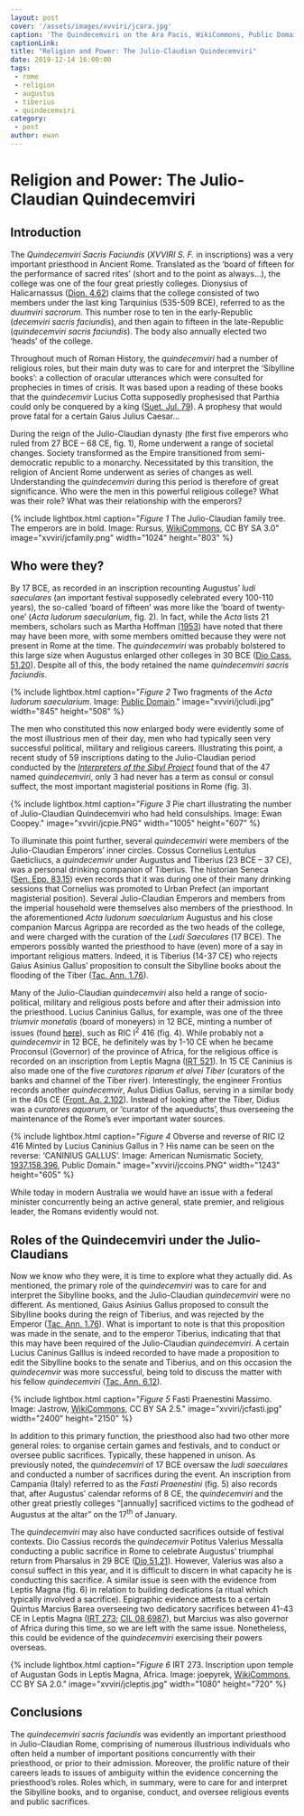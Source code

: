 ```yaml
---
layout: post
cover: '/assets/images/xvviri/jcara.jpg'
caption: 'The Quindecemviri on the Ara Pacis, WikiCommons, Public Domain.'
captionLink:
title: "Religion and Power: The Julio-Claudian Quindecemviri"
date: 2019-12-14 16:00:00
tags:
 - rome
 - religion
 - augustus
 - tiberius
 - quindecemviri
category:
 - post
author: ewan
---
```


<h1 id="religion-and-power-the-julio-claudian-quindecemviri">Religion and Power: The Julio-Claudian Quindecemviri</h1>
<h2 id="introduction">Introduction</h2>
<p>The <em>Quindecemviri Sacris Faciundis</em> (<em>XVVIRI S. F.</em> in inscriptions) was a very important priesthood in Ancient Rome. Translated as the ‘board of fifteen for the performance of sacred rites’ (short and to the point as always…), the college was one of the four great priestly colleges. Dionysius of Halicarnassus (<a href="http://penelope.uchicago.edu/Thayer/E/Roman/Texts/Dionysius_of_Halicarnassus/4C*.html#62.4">Dion. 4.62</a>) claims that the college consisted of two members under the last king Tarquinius (535-509 BCE), referred to as the <em>duumviri sacrorum</em>. This number rose to ten in the early-Republic (<em>decemviri sacris faciundis</em>), and then again to fifteen in the late-Republic (<em>quindecemviri sacris faciundis</em>). The body also annually elected two ‘heads’ of the college.</p>
<p>Throughout much of Roman History, the <em>quindecemviri</em> had a number of religious roles, but their main duty was to care for and interpret the ‘Sibylline books’: a collection of oracular utterances which were consulted for prophecies in times of crisis. It was based upon a reading of these books that the <em>quindecemvir</em> Lucius Cotta supposedly prophesised that Parthia could only be conquered by a king (<a href="http://penelope.uchicago.edu/Thayer/E/Roman/Texts/Suetonius/12Caesars/Julius*.html">Suet. Jul. 79</a>). A prophesy that would prove fatal for a certain Gaius Julius Caesar…</p>
<p>During the reign of the Julio-Claudian dynasty (the first five emperors who ruled from 27 BCE – 68 CE, fig. 1), Rome underwent a range of societal changes. Society transformed as the Empire transitioned from semi-democratic republic to a monarchy. Necessitated by this transition, the religion of Ancient Rome underwent as series of changes as well. Understanding the <em>quindecemviri</em> during this period is therefore of great significance. Who were the men in this powerful religious college? What was their role? What was their relationship with the emperors?</p>

{% include lightbox.html
caption="*Figure 1* The Julio-Claudian family tree. The emperors are in bold. Image: Rursus, [WikiCommons](https://en.wikipedia.org/wiki/Julio-Claudian_dynasty#/media/File:JulioClaudian.svg), CC BY SA 3.0"
image="xvviri/jcfamily.png"
width="1024"
height="803" %}

<h2 id="who-were-they">Who were they?</h2>
<p>By 17 BCE, as recorded in an inscription recounting Augustus’ <em>ludi saeculares</em> (an important festival supposedly celebrated every 100-110 years), the so-called ‘board of fifteen’ was more like the ‘board of twenty-one’ (<em>Acta ludorum saecularium</em>, fig. 2)<em>.</em> In fact, while the <em>Acta</em> lists 21 members, scholars such as Martha Hoffman <a href="https://www.jstor.org/stable/292139">(1953</a>) have noted that there may have been more, with some members omitted because they were not present in Rome at the time. The <em>quindecemviri</em> was probably bolstered to this large size when Augustus enlarged other colleges in 30 BCE (<a href="http://penelope.uchicago.edu/Thayer/E/Roman/Texts/Cassius_Dio/51*.html">Dio Cass. 51.20</a>). Despite all of this, the body retained the name <em>quindecemviri sacris faciundis</em>.</p>

{% include lightbox.html
caption="*Figure 2* Two fragments of the *Acta ludorum saecularium*. Image: [Public Domain](http://impero12.rssing.com/chan-9156852/all_p18.html#item343)."
image="xvviri/jcludi.jpg"
width="845"
height="508" %}

<p>The men who constituted this now enlarged body were evidently some of the most illustrious men of their day, men who had typically seen very successful political, military and religious careers. Illustrating this point, a recent study of 59 inscriptions dating to the Julio-Claudian period conducted by the <a href="https://researchers.mq.edu.au/en/projects/the-interpreters-of-the-sibyl-the-xvviri-and-the-city-of-rome"><em>Interpreters of the Sibyl Project</em></a> found that of the 47 named <em>quindecemviri</em>, only 3 had never has a term as consul or consul suffect, the most important magisterial positions in Rome (fig. 3).</p>

{% include lightbox.html
caption="*Figure 3* Pie chart illustrating the number of Julio-Claudian Quindecemviri who had held consulships. Image: Ewan Coopey."
image="xvviri/jcpie.PNG"
width="1005"
height="607" %}

<p>To illuminate this point further, several <em>quindecemviri</em> were members of the Julio-Claudian Emperors’ inner circles. Cossus Cornelius Lentulus Gaeticliucs, a <em>quindecemvir</em> under Augustus and Tiberius (23 BCE – 37 CE), was a personal drinking companion of Tiberius. The historian Seneca (<a href="https://en.wikisource.org/wiki/Moral_letters_to_Lucilius/Letter_83">Sen. Epp. 83.15</a>) even records that it was during one of their many drinking sessions that Cornelius was promoted to Urban Prefect (an important magisterial position). Several Julio-Claudian Emperors and members from the imperial household were themselves also members of the priesthood. In the aforementioned <em>Acta ludorum saecularium</em> Augustus and his close companion Marcus Agrippa are recorded as the two heads of the college, and were charged with the curation of the <em>Ludi Saeculares</em> (17 BCE). The emperors possibly wanted the priesthood to have (even) more of a say in important religious matters. Indeed, it is Tiberius (14-37 CE) who rejects Gaius Asinius Gallus’ proposition to consult the Sibylline books about the flooding of the Tiber (<a href="http://penelope.uchicago.edu/Thayer/E/Roman/Texts/Tacitus/Annals/1E*.html">Tac. Ann. 1.76</a>).</p>
<p>Many of the Julio-Claudian <em>quindecemviri</em> also held a range of socio-political, military and religious posts before and after their admission into the priesthood. Lucius Caninius Gallus, for example, was one of the three <em>triumvir monetalis</em> (board of moneyers) in 12 BCE, minting a number of issues (found <a href="http://numismatics.org/ocre/results?q=issuer_facet%3A%22L.+Caninius+Gallus%22">here</a>), such as RIC I<sup>2</sup> 416 (fig. 4). While probably not a <em>quindecemvir</em> in 12 BCE, he definitely was by 1-10 CE when he became Proconsul (Governor) of the province of Africa, for the religious office is recorded on an inscription from Leptis Magna (<a href="http://db.edcs.eu/epigr/epi_ergebnis.php">IRT 521</a>). In 15 CE Caninius is also made one of the five <em>curatores riparum et alvei Tiber</em> (curators of the banks and channel of the Tiber river). Interestingly, the engineer Frontius records another <em>quindecemvir</em>, Aulus Didius Gallus, serving in a similar body in the 40s CE (<a href="http://penelope.uchicago.edu/Thayer/E/Roman/Texts/Frontinus/De_Aquis/text*.html">Front. Aq. 2.102</a>). Instead of looking after the Tiber, Didius was a <em>curatores aquarum</em>, or ‘curator of the aqueducts’, thus overseeing the maintenance of the Rome’s ever important water sources.</p>

{% include lightbox.html
caption="*Figure 4* Obverse and reverse of RIC I2 416 Minted by Lucius Caninius Gallus in ? His name can be seen on the reverse: ‘CANINIUS GALLUS’. Image: American Numismatic Society, [1937.158.396](http://numismatics.org/collection/1937.158.396), Public Domain."
image="xvviri/jccoins.PNG"
width="1243"
height="605" %}

<p>While today in modern Australia we would have an issue with a federal minister concurrently being an active general, state premier, and religious leader, the Romans evidently would not.</p>
<h2 id="roles-of-the-quindecemviri-under-the-julio-claudians">Roles of the Quindecemviri under the Julio-Claudians</h2>
<p>Now we know who they were, it is time to explore what they actually did. As mentioned, the primary role of the <em>quindecemviri</em> was to care for and interpret the Sibylline books, and the Julio-Claudian <em>quindecemviri</em> were no different. As mentioned, Gaius Asinius Gallus proposed to consult the Sibylline books during the reign of Tiberius, and was rejected by the Emperor (<a href="http://penelope.uchicago.edu/Thayer/E/Roman/Texts/Tacitus/Annals/1E*.html#note13">Tac. Ann. 1.76</a>). What is important to note is that this proposition was made in the senate, and to the emperor Tiberius, indicating that that this may have been required of the Julio-Claudian <em>quindecemviri</em>. A certain Lucius Caninus Galllus is indeed recorded to have made a proposition to edit the Sibylline books to the senate and Tiberius, and on this occasion the <em>quindecemvir</em> was more successful, being told to discuss the matter with his fellow <em>quindecemviri</em> (<a href="http://penelope.uchicago.edu/Thayer/E/Roman/Texts/Tacitus/Annals/6A*.html">Tac. Ann. 6.12</a>).</p>

{% include lightbox.html
caption="*Figure 5* Fasti Praenestini Massimo. Image: Jastrow, [WikiCommons](https://commons.wikimedia.org/wiki/File:Fasti_Praenestini_Massimo_n1.jpg), CC BY SA 2.5."
image="xvviri/jcfasti.jpg"
width="2400"
height="2150" %}

<p>In addition to this primary function, the priesthood also had two other more general roles: to organise certain games and festivals, and to conduct or oversee public sacrifices. Typically, these happened in unison. As previously noted, the <em>quindecemviri</em> of 17 BCE oversaw the <em>ludi saeculares</em> and conducted a number of sacrifices during the event. An inscription from Campania (Italy) referred to as the <em>Fasti Praenestini</em> (fig. 5) also records that, after Augustus’ calendar reforms of 8 CE, the <em>quindecemviri</em> and the other great priestly colleges “[annually] sacrificed victims to the godhead of Augustus at the altar” on the 17<sup>th</sup> of January.</p>
<p>The <em>quindecemviri</em> may also have conducted sacrifices outside of festival contexts. Dio Cassius records the <em>quindecemvir</em> Potitus Valerius Messalla conducting a public sacrifice in Rome to celebrate Augustus’ triumphal return from Pharsalus in 29 BCE (<a href="http://penelope.uchicago.edu/Thayer/E/Roman/Texts/Cassius_Dio/51*.html">Dio 51.21</a>). However, Valerius was also a consul suffect in this year, and it is difficult to discern in what capacity he is conducting this sacrifice. A similar issue is seen with the evidence from Leptis Magna (fig. 6) in relation to building dedications (a ritual which typically involved a sacrifice). Epigraphic evidence attests to a certain Quintus Marcius Barea overseeing two dedicatory sacrifices between 41-43 CE in Leptis Magna (<a href="https://edh-www.adw.uni-heidelberg.de/edh/inschrift/HD021094">IRT 273</a>; <a href="https://edh-www.adw.uni-heidelberg.de/edh/inschrift/HD030003">CIL 08 6987</a>), but Marcius was also governor of Africa during this time, so we are left with the same issue. Nonetheless, this could be evidence of the <em>quindecemviri</em> exercising their powers overseas.</p>

{% include lightbox.html
caption="*Figure 6* IRT 273. Inscription upon temple of Augustan Gods in Leptis Magna, Africa. Image: joepyrek, [WikiCommons](https://commons.wikimedia.org/wiki/File:Leptis_Magna_(72)_(8288881469).jpg), CC BY SA 2.0."
image="xvviri/jcleptis.jpg"
width="1080"
height="720" %}

<h2 id="conclusions">Conclusions</h2>
<p>The <em>quindecemviri sacris faciundis</em> was evidently an important priesthood in Julio-Claudian Rome, comprising of numerous illustrious individuals who often held a number of important positions concurrently with their priesthood, or prior to their admission. Moreover, the prolific nature of their careers leads to issues of ambiguity within the evidence concerning the priesthood’s roles. Roles which, in summary, were to care for and interpret the Sibylline books, and to organise, conduct, and oversee religious events and public sacrifices.</p>
